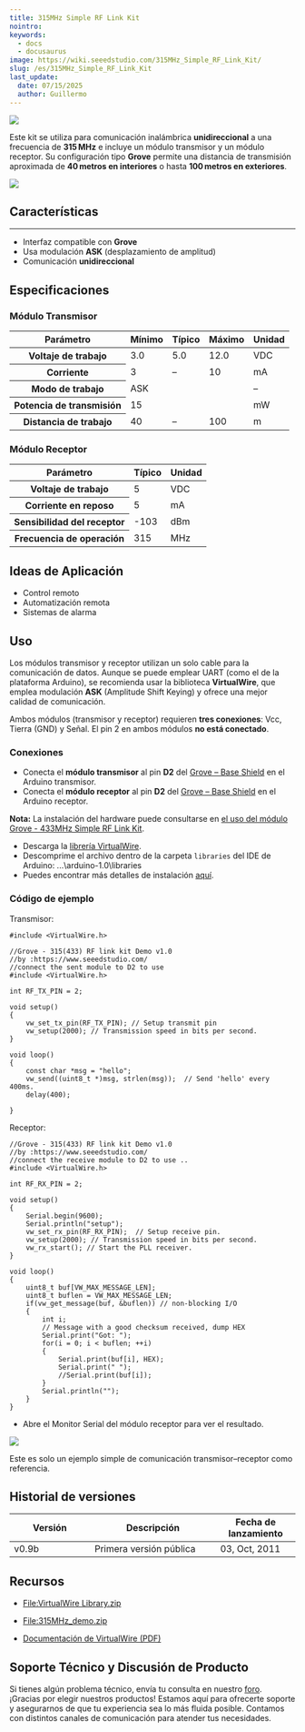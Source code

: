 ```yaml
---
title: 315MHz Simple RF Link Kit
nointro:
keywords:
  - docs
  - docusaurus
image: https://wiki.seeedstudio.com/315MHz_Simple_RF_Link_Kit/
slug: /es/315MHz_Simple_RF_Link_Kit
last_update:
  date: 07/15/2025
  author: Guillermo
---
```

![](https://files.seeedstudio.com/wiki/315MHz_Simple_RF_Link_Kit/img/315M_433M.jpg)

Este kit se utiliza para comunicación inalámbrica **unidireccional** a una frecuencia de **315 MHz** e incluye un módulo transmisor y un módulo receptor. Su configuración tipo **Grove** permite una distancia de transmisión aproximada de **40 metros en interiores** o hasta **100 metros en exteriores**.

[![](https://files.seeedstudio.com/wiki/Seeed-WiKi/docs/images/300px-Get_One_Now_Banner-ragular.png)](https://www.seeedstudio.com/grove-315mhz-simple-rf-link-kit-p-1061.html?cPath=139_140)

## Características
---
* Interfaz compatible con **Grove**  
* Usa modulación **ASK** (desplazamiento de amplitud)  
* Comunicación **unidireccional**  

## Especificaciones

### Módulo Transmisor

<table cellspacing="0" width="80%">
  <thead>
    <tr>
      <th scope="col">Parámetro</th>
      <th scope="col">Mínimo</th>
      <th scope="col">Típico</th>
      <th scope="col">Máximo</th>
      <th scope="col">Unidad</th>
    </tr>
  </thead>
  <tbody>
    <tr>
      <th scope="row">Voltaje de trabajo</th>
      <td>3.0</td>
      <td>5.0</td>
      <td>12.0</td>
      <td>VDC</td>
    </tr>
    <tr>
      <th scope="row">Corriente</th>
      <td>3</td>
      <td>–</td>
      <td>10</td>
      <td>mA</td>
    </tr>
    <tr>
      <th scope="row">Modo de trabajo</th>
      <td colspan="3">ASK</td>
      <td>–</td>
    </tr>
    <tr>
      <th scope="row">Potencia de transmisión</th>
      <td colspan="3">15</td>
      <td>mW</td>
    </tr>
    <tr>
      <th scope="row">Distancia de trabajo</th>
      <td>40</td>
      <td>–</td>
      <td>100</td>
      <td>m</td>
    </tr>
  </tbody>
</table>

### Módulo Receptor

<table cellspacing="0" width="80%">
  <thead>
    <tr>
      <th scope="col">Parámetro</th>
      <th scope="col">Típico</th>
      <th scope="col">Unidad</th>
    </tr>
  </thead>
  <tbody>
    <tr>
      <th scope="row">Voltaje de trabajo</th>
      <td>5</td>
      <td>VDC</td>
    </tr>
    <tr>
      <th scope="row">Corriente en reposo</th>
      <td>5</td>
      <td>mA</td>
    </tr>
    <tr>
      <th scope="row">Sensibilidad del receptor</th>
      <td>-103</td>
      <td>dBm</td>
    </tr>
    <tr>
      <th scope="row">Frecuencia de operación</th>
      <td>315</td>
      <td>MHz</td>
    </tr>
  </tbody>
</table>

## Ideas de Aplicación

* Control remoto  
* Automatización remota  
* Sistemas de alarma  

## Uso

Los módulos transmisor y receptor utilizan un solo cable para la comunicación de datos. Aunque se puede emplear UART (como el de la plataforma Arduino), se recomienda usar la biblioteca **VirtualWire**, que emplea modulación **ASK** (Amplitude Shift Keying) y ofrece una mejor calidad de comunicación.

Ambos módulos (transmisor y receptor) requieren **tres conexiones**: Vcc, Tierra (GND) y Señal. El pin 2 en ambos módulos **no está conectado**.

### Conexiones

- Conecta el **módulo transmisor** al pin **D2** del [Grove – Base Shield](/Base_Shield_V2 "Grove – Base Shield") en el Arduino transmisor.
- Conecta el **módulo receptor** al pin **D2** del [Grove – Base Shield](/Base_Shield_V2 "Grove – Base Shield") en el Arduino receptor.

**Nota:** La instalación del hardware puede consultarse en [el uso del módulo Grove - 433MHz Simple RF Link Kit](/Grove-433MHz_Simple_RF_Link_Kit "Grove - 433MHz Simple RF Link Kit").

* Descarga la [librería VirtualWire](https://files.seeedstudio.com/wiki/315MHz_Simple_RF_Link_Kit/res/VirtualWire_Library.zip).
* Descomprime el archivo dentro de la carpeta `libraries` del IDE de Arduino: ...\arduino-1.0\libraries
* Puedes encontrar más detalles de instalación [aquí](http://www.pjrc.com/teensy/td_libs_VirtualWire.html).

### Código de ejemplo

Transmisor:

```
#include <VirtualWire.h>

//Grove - 315(433) RF link kit Demo v1.0
//by :https://www.seeedstudio.com/
//connect the sent module to D2 to use
#include <VirtualWire.h>

int RF_TX_PIN = 2;

void setup()
{
    vw_set_tx_pin(RF_TX_PIN); // Setup transmit pin
    vw_setup(2000); // Transmission speed in bits per second.
}

void loop()
{
    const char *msg = "hello";
    vw_send((uint8_t *)msg, strlen(msg));  // Send 'hello' every 400ms.
    delay(400);

}
```

Receptor:

```
//Grove - 315(433) RF link kit Demo v1.0
//by :https://www.seeedstudio.com/
//connect the receive module to D2 to use ..
#include <VirtualWire.h>

int RF_RX_PIN = 2;

void setup()
{
    Serial.begin(9600);
    Serial.println("setup");
    vw_set_rx_pin(RF_RX_PIN);  // Setup receive pin.
    vw_setup(2000); // Transmission speed in bits per second.
    vw_rx_start(); // Start the PLL receiver.
}

void loop()
{
    uint8_t buf[VW_MAX_MESSAGE_LEN];
    uint8_t buflen = VW_MAX_MESSAGE_LEN;
    if(vw_get_message(buf, &buflen)) // non-blocking I/O
    {
        int i;
        // Message with a good checksum received, dump HEX
        Serial.print("Got: ");
        for(i = 0; i < buflen; ++i)
        {
            Serial.print(buf[i], HEX);
            Serial.print(" ");
            //Serial.print(buf[i]);
        }
        Serial.println("");
    }
}
```

* Abre el Monitor Serial del módulo receptor para ver el resultado.

![](https://files.seeedstudio.com/wiki/315MHz_Simple_RF_Link_Kit/img/Receive_Data.jpg)

Este es solo un ejemplo simple de comunicación transmisor–receptor como referencia.

## Historial de versiones

<table>
  <thead>
    <tr>
      <th>Versión</th>
      <th>Descripción</th>
      <th>Fecha de lanzamiento</th>
    </tr>
  </thead>
  <tbody>
    <tr>
      <td width="300px">v0.9b</td>
      <td width="500px">Primera versión pública</td>
      <td width="200px">03, Oct, 2011</td>
    </tr>
  </tbody>
</table>

## Recursos

* [File:VirtualWire Library.zip](https://files.seeedstudio.com/wiki/315MHz_Simple_RF_Link_Kit/res/VirtualWire_Library.zip)

* [File:315MHz_demo.zip](https://files.seeedstudio.com/wiki/315MHz_Simple_RF_Link_Kit/res/315MHz_Demo.zip)

* [Documentación de VirtualWire (PDF)](http://www.open.com.au/mikem/arduino/VirtualWire.pdf)

## Soporte Técnico y Discusión de Producto
Si tienes algún problema técnico, envía tu consulta en nuestro [foro](http://forum.seeedstudio.com/).  
¡Gracias por elegir nuestros productos! Estamos aquí para ofrecerte soporte y asegurarnos de que tu experiencia sea lo más fluida posible. Contamos con distintos canales de comunicación para atender tus necesidades.

<div class="button_tech_support_container">
<a href="https://forum.seeedstudio.com/" class="button_forum"></a> 
<a href="https://www.seeedstudio.com/contacts" class="button_email"></a>
</div>

<div class="button_tech_support_container">
<a href="https://discord.gg/eWkprNDMU7" class="button_discord"></a> 
<a href="https://github.com/Seeed-Studio/wiki-documents/discussions/69" class="button_discussion"></a>
</div>
